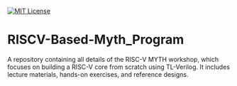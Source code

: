 
[![MIT License](https://img.shields.io/badge/License-MIT-green.svg)](https://choosealicense.com/licenses/mit/)

# RISCV-Based-Myth_Program

A repository containing all details of the RISC-V MYTH workshop, which focuses on building a RISC-V core from scratch using TL-Verilog. It includes lecture materials, hands-on exercises, and reference designs.
